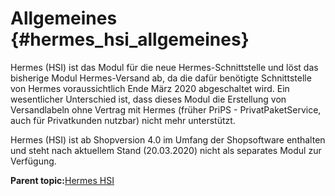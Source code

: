 # Allgemeines {#hermes_hsi_allgemeines}

Hermes \(HSI\) ist das Modul für die neue Hermes-Schnittstelle und löst das bisherige Modul Hermes-Versand ab, da die dafür benötigte Schnittstelle von Hermes voraussichtlich Ende März 2020 abgeschaltet wird. Ein wesentlicher Unterschied ist, dass dieses Modul die Erstellung von Versandlabeln ohne Vertrag mit Hermes \(früher PriPS - PrivatPaketService, auch für Privatkunden nutzbar\) nicht mehr unterstützt.

Hermes \(HSI\) ist ab Shopversion 4.0 im Umfang der Shopsoftware enthalten und steht nach aktuellem Stand \(20.03.2020\) nicht als separates Modul zur Verfügung.

**Parent topic:**[Hermes HSI](7_4_23_HermesHSI.md)

